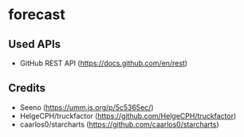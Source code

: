 # forecast

## Used APIs

- GitHub REST API (https://docs.github.com/en/rest)

## Credits

- Seeno (https://umm.js.org/p/5c5365ec/)
- HelgeCPH/truckfactor (https://github.com/HelgeCPH/truckfactor)
- caarlos0/starcharts (https://github.com/caarlos0/starcharts)
